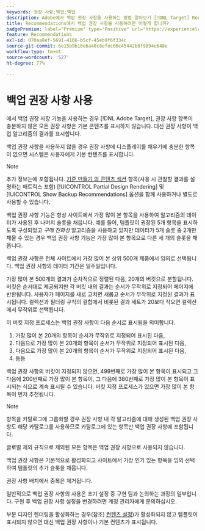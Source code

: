 ```yaml
---
keywords: 권장 사항;백업;백업
description: Adobe에서 백업 권장 사항을 사용하는 방법 알아보기 [!DNL Target] Recommendations. 권장 사항 항목이 충분하지 않은 권장 사항에는 백업 알고리즘의 결과가 표시됩니다.
title: Recommendations에서 백업 권장 사항을 사용하려면 어떻게 합니까?
badgePremium: label="Premium" type="Positive" url="https://experienceleague.adobe.com/docs/target/using/introduction/intro.html?lang=en#premium newtab=true" tooltip="Target Premium에 포함된 내용을 확인하십시오."
feature: Recommendations
exl-id: 070aa8ef-5691-4106-b5cf-45eb9f6f334c
source-git-commit: 6e15b9b10e6a40c8efec06c45442b0f9894e648e
workflow-type: tm+mt
source-wordcount: '527'
ht-degree: 77%

---
```


# 백업 권장 사항 사용

에서 백업 권장 사항 기능을 사용하는 경우 [!DNL Adobe Target], 권장 사항 항목이 충분하지 않은 모든 권장 사항은 기본 콘텐츠를 표시하지 않습니다. 대신 권장 사항이 백업 알고리즘의 결과를 표시합니다.

백업 권장 사항을 사용하지 않을 경우 권장 사항에 디스플레이를 채우기에 충분한 항목이 없으면 시스템은 사용자에게 기본 컨텐츠를 표시합니다.

>[!NOTE]
>
>추가 정보는에 포함됩니다. [기준 만들기 의 콘텐츠 섹션](/help/main/c-recommendations/c-algorithms/create-new-algorithm.md#content) 항목(사용 시 관찰할 결과를 설명하는 매트릭스 포함) [!UICONTROL Partial Design Rendering] 및 [!UICONTROL Show Backup Recommendations] 옵션을 함께 사용하거나 별도로 사용할 수 있습니다.

백업 권장 사항 기능은 항상 사이트에서 가장 많이 본 항목을 사용하여 알고리즘의 데이터가 사용된 후 나머지 슬롯을 채웁니다. 예를 들어, 템플릿이 권장된 5개 항목을 표시하도록 구성되었고 *구매 친화성* 알고리즘을 사용하고 있지만 데이터가 5개 슬롯 중 2개만 채울 수 있는 경우 백업 권장 사항 기능은 가장 많이 본 항목으로 다른 세 개의 슬롯을 채웁니다.

백업 권장 사항은 전체 사이트에서 가장 많이 본 상위 500개 제품에서 임의로 선택됩니다. 백업 권장 사항의 데이터 기간은 일주일입니다.

가장 많이 본 500개의 결과가 순차적으로 정렬된 다음, 20개의 버킷으로 분할됩니다. 버킷은 순서대로 제공되지만 각 버킷 내의 결과는 순서가 무작위로 지정되어 페이지에 반환됩니다. 사용자가 페이지를 새로 고치면 새롭고 순서가 무작위로 지정된 결과가 표시됩니다. 컬렉션과 필터링 규칙의 결합에서 비롯된 결과 세트가 20보다 작으면 컬렉션에서 무작위로 선택됩니다.

이 버킷 지정 프로세스는 백업 권장 사항이 다음 순서로 표시됨을 의미합니다.

1. 가장 많이 본 20개의 항목이 순서가 무작위로 지정되어 표시된 다음,
1. 다음으로 가장 많이 본 20개의 항목이 순서가 무작위로 지정되어 표시된 다음,
1. 다음으로 가장 많이 본 20개의 항목이 순서가 무작위로 지정되어 표시된 다음,
1. 등등

백업 권장 사항의 버킷이 지정되지 않으면, 499번째로 가장 많이 본 항목이 표시되고 그 다음에 200번째로 가장 많이 본 항목이, 그 다음에 380번째로 가장 많이 본 항목이 표시되는 식으로 계속 표시될 수 있습니다. 버킷 지정 프로세스가 있으면 가장 많이 본 항목이 먼저 추천됩니다.

>[!NOTE]
>
>항목을 카탈로그에 그룹화할 경우 권장 사항 내 각 알고리즘에 대해 생성된 백업 권장 사항도 해당 카탈로그를 사용하므로 카탈로그에 있는 항목만 백업 권장 사항에 포함됩니다.

글로벌 제외 규칙으로 제외된 모든 항목은 백업 권장 사항으로 사용되지 않습니다.

백업 권장 사항은 기본적으로 활성화되고 사이트에서 가장 인기 있는 항목을 임의 선택하여 템플릿의 추가 슬롯을 채웁니다.

권장 사항 배치에서 중복은 제거됩니다.

일반적으로 백업 권장 사항의 사용은 초기 설정 중 구현 팀과 논의하는 과정의 일부입니다. 구현 후 백업 권장 사항 설정을 변경하려면 계정 관리자에게 문의하십시오.

부분 디자인 렌더링을 활성화하는 경우(참조) [컨텐츠 설정](/help/main/c-recommendations/c-algorithms/create-new-algorithm.md#content))가 활성화되지 않고 템플릿이 표시되지 않으면 대신 백업 권장 사항이나 기본 컨텐츠가 표시됩니다.
